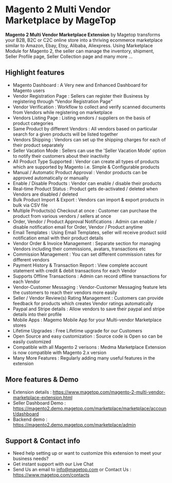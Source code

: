 # Magento 2 Multi Vendor Marketplace by MageTop

**Magento 2 Multi Vendor Marketplace Extension** by Magetop transforms your B2B, B2C or C2C online store into a thriving ecommerce marketplace similar to Amazon, Ebay, Etsy, Alibaba, Aliexpress. Using Marketplace Module for Magento 2, the seller can manage the inventory, shipment, Seller Profile page, Seller Collection page and many more ...

## Highlight features

- Magento Dashboard : A Very new and Enhanced Dashboard for Magento users
- Vendor Registration Page : Sellers can register their Business by registering through “Vendor Registration Page”
- Vendor Verification : Workflow to collect and verify scanned documents from Vendors while registering on marketplace
- Vendors Listing Page : Listing vendors / suppliers on the basis of product categories
- Same Product by different Vendors : All vendors based on particular search for a given products will be listed together
- Vendors Shipping : Vendors can set up the shipping charges for each of their product separately
- Seller Vacation Mode : Sellers can use the 'Seller Vacation Mode' option to notify their customers about their inactivity
- All Product Type Supported : Vendor can create all types of products which are supported by Magento i.e. Simple & Configurable products
- Manual / Automatic Product Approval : Vendor products can be approved automatically or manually
- Enable / Disable Products : Vendor can enable / disable their products
- Real-time Product Status : Product gets de-activated / deleted when Vendors are disabled / deleted
- Bulk Product Import & Export : Vendors can import & export products in bulk via CSV file
- Multiple Products(s) Checkout at once : Customer can purchase the product from various vendors / sellers at once
- Order, Vendor / Product Approval Notifications : Admin can enable / disable notification email for Order, Vendor / Product anytime
- Email Templates : Using Email Templates, seller will receive product sold notification email with their product details
- Vendor Order & Invoice Management : Separate section for managing Vendors including their commissions, avatars, transactions etc
- Commission Management : You can set different commission rates for different vendors
- Payment History & Transaction Report : View complete account statement with credit & debit transactions for each Vendor
- Supports Offline Transactions : Admin can record offline transactions for each Vendor
- Vendor-Customer Messaging : Vendor-Customer Messaging feature lets the customers to reach their vendors more easily
- Seller / Vendor Review(s) Rating Management : Customers can provide feedback for products which creates Vendor ratings automatically
- Paypal and Stripe details : Allow vendors to save their paypal and stripe details into their profile
- Mobile Apps : Magemo Mobile App for your Multi-vendor Marketplace stores
- Lifetime Upgrades : Free Lifetime upgrade for our Customers
- Open Source and easy customization : Source code is Open so can be easily customized
- Compatible with all Magento 2 verisons : Medma Marketplace Extension is now compatible with Magento 2.x version
- Many More Features : Regularly adding many useful features in the extension

## More features & Demo

- Extension details : https://www.magetop.com/magento-2-multi-vendor-marketplace-extension.html
- Seller Dashboard Demo : https://magento2.demo.magetop.com/marketplace/marketplace/account/dashboard
- Backend demo : https://magento2.demo.magetop.com/marketplace/admin

## Support & Contact info

- Need help setting up or want to customize this extension to meet your business needs? 
- Get instant support with our Live Chat
- Send Us an email to info@magetop.com or Contact Us : https://www.magetop.com/contacts
